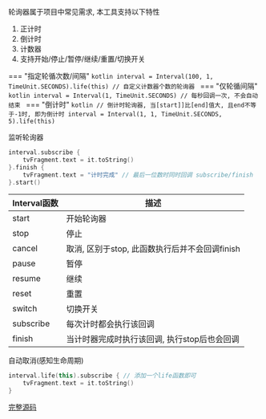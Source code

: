 轮询器属于项目中常见需求, 本工具支持以下特性

1. 正计时
1. 倒计时
1. 计数器
1. 支持开始/停止/暂停/继续/重置/切换开关

=== "指定轮循次数/间隔"
    ```kotlin
    interval = Interval(100, 1, TimeUnit.SECONDS).life(this) // 自定义计数器个数的轮询器
    ```
=== "仅轮循间隔"
    ```kotlin
     interval = Interval(1, TimeUnit.SECONDS) // 每秒回调一次, 不会自动结束
    ```
=== "倒计时"
    ```kotlin
    // 倒计时轮询器, 当[start]]比[end]值大, 且end不等于-1时, 即为倒计时
    interval = Interval(1, 1, TimeUnit.SECONDS, 5).life(this)
    ```

监听轮询器
```kotlin
interval.subscribe {
    tvFragment.text = it.toString()
}.finish {
    tvFragment.text = "计时完成" // 最后一位数时同时回调 subscribe/finish
}.start()
```

| Interval函数 | 描述 |
|-|-|
| start | 开始轮询器 |
| stop | 停止 |
| cancel | 取消, 区别于stop, 此函数执行后并不会回调finish |
| pause | 暂停 |
| resume | 继续 |
| reset | 重置 |
| switch | 切换开关 |
| subscribe | 每次计时都会执行该回调 |
| finish | 当计时器完成时执行该回调, 执行stop后也会回调 |

自动取消(感知生命周期)

```kotlin
interval.life(this).subscribe { // 添加一个life函数即可
    tvFragment.text = it.toString()
}
```

[完整源码](https://github.com/liangjingkanji/Net/blob/master/sample/src/main/java/com/drake/net/sample/ui/fragment/SuperIntervalFragment.kt)